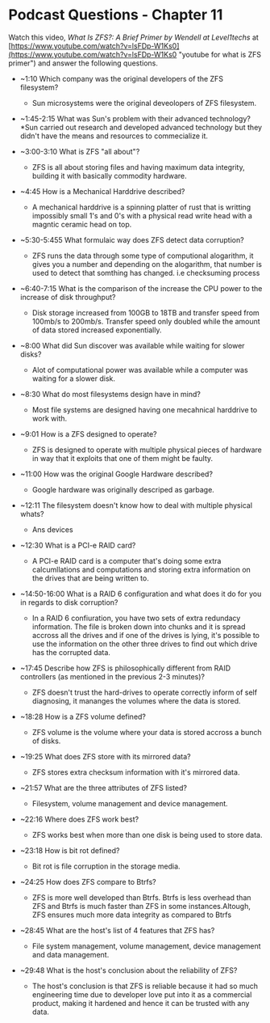 # Podcast Questions - Chapter 11

Watch this video, *What Is ZFS?: A Brief Primer by Wendell at Level1techs* at [https://www.youtube.com/watch?v=lsFDp-W1Ks0](https://www.youtube.com/watch?v=lsFDp-W1Ks0 "youtube for what is ZFS primer") and answer the following questions.

* ~1:10 Which company was the original developers of the ZFS filesystem?
  * Sun microsystems were the original deveolopers of ZFS filesystem.

* ~1:45-2:15 What was Sun's problem with their advanced technology?
  *Sun carried out research and developed advanced technology but they didn't have the means and resources to commecialize it. 
* ~3:00-3:10 What is ZFS "all about"?
  * ZFS is all about storing files and having maximum data integrity, building it with basically commodity hardware. 

* ~4:45 How is a Mechanical Harddrive described?
  * A mechanical harddrive is a spinning platter of rust that is writting impossibly small 1's and 0's with a physical read write head with a magntic ceramic head on top.

* ~5:30-5:455 What formulaic way does ZFS detect data corruption?
  * ZFS runs the data through some type of computional alogarithm, it gives you a number and depending on the alogarithm, that number is used to detect that somthing has changed. i.e checksuming process

* ~6:40-7:15 What is the comparison of the increase the CPU power to the increase of disk throughput?
  * Disk storage increased from 100GB to 18TB and transfer speed from 100mb/s to 200mb/s. Transfer speed only doubled while the amount of data stored increased exponentially. 

* ~8:00 What did Sun discover was available while waiting for slower disks?
  * Alot of computational power was available while a computer was waiting for a slower disk. 

* ~8:30 What do most filesystems design have in mind?
  * Most file systems are designed having one mecahnical harddrive to work with.

* ~9:01 How is a ZFS designed to operate?
  * ZFS is designed to operate with multiple physical pieces of hardware in way that it exploits that one of them might be faulty. 

* ~11:00 How was the original Google Hardware described?
  * Google hardware was originally descriped as garbage. 

* ~12:11 The filesystem doesn't know how to deal with multiple physical whats?
  * Ans devices

* ~12:30 What is a PCI-e RAID card?
  * A PCI-e RAID card is a computer that's doing some extra calcumllations and computations and storing extra information on the drives that are being written to.

* ~14:50-16:00 What is a RAID 6 configuration and what does it do for you in regards to disk corruption?
  * In a RAID 6 confiuration, you have two sets of extra redundacy information. The file is broken down into chunks and it is spread accross all the drives and if one of the drives is lying, it's possible to use the information on the other three drives to find out which drive has the corrupted data.

* ~17:45 Describe how ZFS is philosophically different from RAID controllers (as mentioned in the previous 2-3 minutes)?
  * ZFS doesn't trust the hard-drives to operate correctly inform of self diagnosing, it mananges the volumes where the data is stored. 

* ~18:28 How is a ZFS volume defined?
  * ZFS volume is the volume where your data is stored accross a bunch of disks.

* ~19:25 What does ZFS store with its mirrored data?
  * ZFS stores extra checksum information with it's mirrored data.

* ~21:57 What are the three attributes of ZFS listed?
  * Filesystem, volume management and device management.

* ~22:16 Where does ZFS work best?
  * ZFS works best when more than one disk is being used to store data.

* ~23:18 How is bit rot defined?
  * Bit rot is file corruption in the storage media.

* ~24:25 How does ZFS compare to Btrfs?
  * ZFS is more well developed than Btrfs. Btrfs is less overhead than ZFS and Btrfs is much faster than ZFS in some instances.Altough, ZFS ensures much more data integrity as compared to Btrfs

* ~28:45 What are the host's list of 4 features that ZFS has?
  * File system management, volume management, device management and data management.

* ~29:48 What is the host's conclusion about the reliability of ZFS?
  * The host's conclusion is that ZFS is reliable because it had so much engineering time due to  developer love put into it as a commercial product, making it hardened and hence it can be trusted with any data.
  